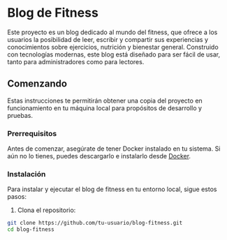 # Blog de Fitness

Este proyecto es un blog dedicado al mundo del fitness, que ofrece a los usuarios la posibilidad de leer, escribir y compartir sus experiencias y conocimientos sobre ejercicios, nutrición y bienestar general. Construido con tecnologías modernas, este blog está diseñado para ser fácil de usar, tanto para administradores como para lectores.

## Comenzando

Estas instrucciones te permitirán obtener una copia del proyecto en funcionamiento en tu máquina local para propósitos de desarrollo y pruebas.

### Prerrequisitos

Antes de comenzar, asegúrate de tener Docker instalado en tu sistema. Si aún no lo tienes, puedes descargarlo e instalarlo desde [Docker](https://www.docker.com/products/docker-desktop).

### Instalación

Para instalar y ejecutar el blog de fitness en tu entorno local, sigue estos pasos:

1. Clona el repositorio:
```bash
git clone https://github.com/tu-usuario/blog-fitness.git
cd blog-fitness 
```
